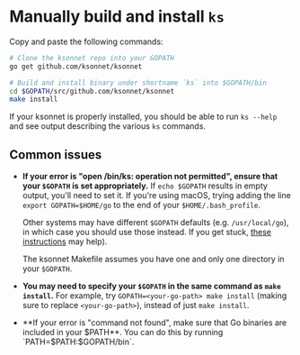 # Manually build and install `ks`

Copy and paste the following commands:
```bash
# Clone the ksonnet repo into your GOPATH
go get github.com/ksonnet/ksonnet

# Build and install binary under shortname `ks` into $GOPATH/bin
cd $GOPATH/src/github.com/ksonnet/ksonnet
make install
```

If your ksonnet is properly installed, you should be able to run `ks --help` and see output describing the various `ks` commands.

## Common issues

* **If your error is "open /bin/ks: operation not permitted", ensure that your `$GOPATH` is set appropriately.**
  If `echo $GOPATH` results in empty output, you'll need to set it.
  If you're using macOS, trying adding the line `export GOPATH=$HOME/go` to the end of your `$HOME/.bash_profile`.

  Other systems may have different `$GOPATH` defaults (e.g. `/usr/local/go`), in which case you should use those instead.
  If you get stuck, [these instructions](https://github.com/golang/go/wiki/SettingGOPATH) may help).

  The ksonnet Makefile assumes you have one and only one directory in your `$GOPATH`.

* **You may need to specify your `$GOPATH` in the same command as `make install`.**
  For example, try `GOPATH=<your-go-path> make install` (making sure to replace `<your-go-path>`), instead of just `make install`.

* **If your error is "command not found", make sure that Go binaries are included in your $PATH**.
  You can do this by running `PATH=$PATH:$GOPATH/bin`.
